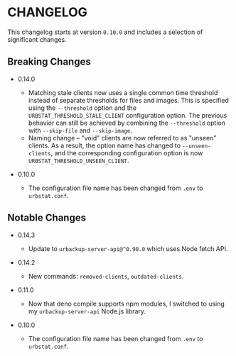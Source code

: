 # CHANGELOG

This changelog starts at version `0.10.0` and includes a selection of significant changes.

## Breaking Changes

- 0.14.0
  - Matching stale clients now uses a single common time threshold instead of separate thresholds for files and images. This is specified using the `--threshold` option and the `URBSTAT_THRESHOLD_STALE_CLIENT` configuration option. The previous behavior can still be achieved by combining the `--threshold` option with `--skip-file` and `--skip-image`.
  - Naming change – "void" clients are now referred to as "unseen" clients. As a result, the option name has changed to `--unseen-clients`, and the corresponding configuration option is now `URBSTAT_THRESHOLD_UNSEEN_CLIENT`.

- 0.10.0
  - The configuration file name has been changed from `.env` to `urbstat.conf`.

## Notable Changes

- 0.14.3
  - Update to `urbackup-server-api@^0.90.0` which uses Node fetch API.

- 0.14.2
  - New commands: `removed-clients`, `outdated-clients`.

- 0.11.0
  - Now that deno compile supports npm modules, I switched to using my `urbackup-server-api` Node.js library.

- 0.10.0
  - The configuration file name has been changed from `.env` to `urbstat.conf`.
